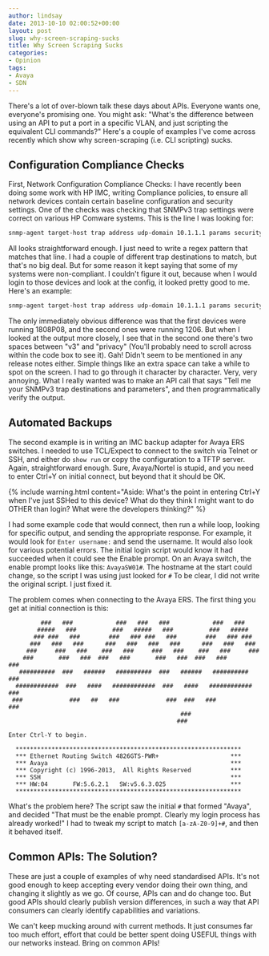 ```yaml
---
author: lindsay
date: 2013-10-10 02:00:52+00:00
layout: post
slug: why-screen-scraping-sucks
title: Why Screen Scraping Sucks
categories:
- Opinion
tags:
- Avaya
- SDN
---
```


There's a lot of over-blown talk these days about APIs. Everyone wants one, everyone's promising one. You might ask: "What's the difference between using an API to put a port in a specific VLAN, and just scripting the equivalent CLI commands?" Here's a couple of examples I've come across recently which show why screen-scraping (i.e. CLI scripting) sucks.


## Configuration Compliance Checks


First, Network Configuration Compliance Checks: I have recently been doing some work with HP IMC, writing Compliance policies, to ensure all network devices contain certain baseline configuration and security settings. One of the checks was checking that SNMPv3 trap settings were correct on various HP Comware systems. This is the line I was looking for:

```bash
snmp-agent target-host trap address udp-domain 10.1.1.1 params securityname SECNAME v3 privacy
```

All looks straightforward enough. I just need to write a regex pattern that matches that line. I had a couple of different trap destinations to match, but that's no big deal. But for some reason it kept saying that some of my systems were non-compliant. I couldn't figure it out, because when I would login to those devices and look at the config, it looked pretty good to me. Here's an example:

```bash
snmp-agent target-host trap address udp-domain 10.1.1.1 params securityname SECNAME v3  privacy
```

The only immediately obvious difference was that the first devices were running 1808P08, and the second ones were running 1206. But when I looked at the output more closely, I see that in the second one there's two spaces between "v3" and "privacy" (You'll probably need to scroll across within the code box to see it). Gah! Didn't seem to be mentioned in any release notes either. Simple things like an extra space can take a while to spot on the screen. I had to go through it character by character. Very, very annoying. What I really wanted was to make an API call that says "Tell me your SNMPv3 trap destinations and parameters", and then programmatically verify the output.


## Automated Backups


The second example is in writing an IMC backup adapter for Avaya ERS switches. I needed to use TCL/Expect to connect to the switch via Telnet or SSH, and either do `show run` or copy the configuration to a TFTP server. Again, straightforward enough. Sure, Avaya/Nortel is stupid, and you need to enter Ctrl+Y on initial connect, but beyond that it should be OK.

{% include warning.html content="Aside: What's the point in entering Ctrl+Y when I've just SSHed to this device? What do they think I might want to do OTHER than login? What were the developers thinking?" %}


I had some example code that would connect, then run a while loop, looking for specific output, and sending the appropriate response. For example, it would look for `Enter username:` and send the username. It would also look for various potential errors. The initial login script would know it had succeeded when it could see the Enable prompt. On an Avaya switch, the enable prompt looks like this: `AvayaSW01#`. The hostname at the start could change, so the script I was using just looked for `#` To be clear, I did not write the original script. I just fixed it.

The problem comes when connecting to the Avaya ERS. The first thing you get at initial connection is this:

```text
         ###   ###            ###   ###   ###            ###   ###
        #####   ###          ###   #####   ###          ###   #####
       ### ###   ###        ###   ### ###   ###        ###   ### ###
      ###   ###   ###      ###   ###   ###   ###      ###   ###   ###
     ###     ###   ###    ###   ###     ###   ###    ###   ###     ###
    ###       ###   ###  ###   ###       ###   ###  ###   ###       ###
   ##########  ###   ######   ##########  ###   ######   ##########  ###
  ############  ###   ####   ############  ###   ####   ############  ###
 ###             ###   ##   ###             ###  ###   ###             ###
                                                ###
                                               ###

Enter Ctrl-Y to begin.

  ***************************************************************
  *** Ethernet Routing Switch 4826GTS-PWR+                    ***
  *** Avaya                                                   ***
  *** Copyright (c) 1996-2013,  All Rights Reserved           ***
  *** SSH                                                     ***
  *** HW:04       FW:5.6.2.1   SW:v5.6.3.025                  ***
  ***************************************************************
```

What's the problem here? The script saw the initial `#` that formed "Avaya", and decided "That must be the enable prompt. Clearly my login process has already worked!" I had to tweak my script to match `[a-zA-Z0-9]+#`, and then it behaved itself.


## Common APIs: The Solution?


These are just a couple of examples of why need standardised APIs. It's not good enough to keep accepting every vendor doing their own thing, and changing it slightly as we go. Of course, APIs can and do change too. But good APIs should clearly publish version differences, in such a way that API consumers can clearly identify capabilities and variations.

We can't keep mucking around with current methods. It just consumes far too much effort, effort that could be better spent doing USEFUL things with our networks instead. Bring on common APIs!
